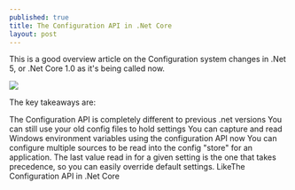 ```yaml
---
published: true
title: The Configuration API in .Net Core
layout: post
---
```

This is a good overview article on the Configuration system changes in .Net 5, or .Net Core 1.0 as it's being called now.

<a href="https://msdn.microsoft.com/en-us/magazine/mt632279.aspx"><img src="https://msdn.microsoft.com/dynimg/IC842630.png" /></a>

The key takeaways are:

The Configuration API is completely different to previous .net versions
You can still use your old config files to hold settings
You can capture and read Windows environment variables using the configuration API now
You can configure multiple sources to be read into the config "store" for an application. 
The last value read in for a given setting is the one that takes precedence, so you can easily override default settings.
LikeThe Configuration API in .Net Core